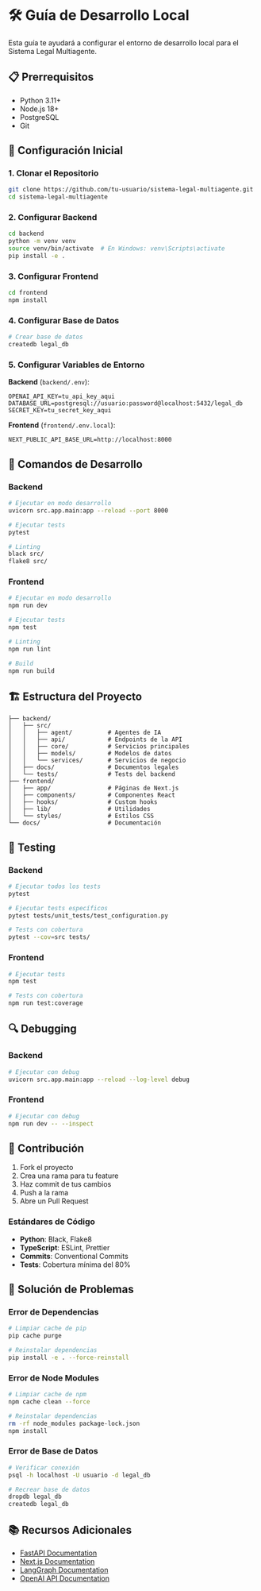 # 🛠️ Guía de Desarrollo Local

Esta guía te ayudará a configurar el entorno de desarrollo local para el Sistema Legal Multiagente.

## 📋 Prerrequisitos

- Python 3.11+
- Node.js 18+
- PostgreSQL
- Git

## 🚀 Configuración Inicial

### 1. Clonar el Repositorio

```bash
git clone https://github.com/tu-usuario/sistema-legal-multiagente.git
cd sistema-legal-multiagente
```

### 2. Configurar Backend

```bash
cd backend
python -m venv venv
source venv/bin/activate  # En Windows: venv\Scripts\activate
pip install -e .
```

### 3. Configurar Frontend

```bash
cd frontend
npm install
```

### 4. Configurar Base de Datos

```bash
# Crear base de datos
createdb legal_db
```

### 5. Configurar Variables de Entorno

**Backend** (`backend/.env`):
```env
OPENAI_API_KEY=tu_api_key_aqui
DATABASE_URL=postgresql://usuario:password@localhost:5432/legal_db
SECRET_KEY=tu_secret_key_aqui
```

**Frontend** (`frontend/.env.local`):
```env
NEXT_PUBLIC_API_BASE_URL=http://localhost:8000
```

## 🔧 Comandos de Desarrollo

### Backend

```bash
# Ejecutar en modo desarrollo
uvicorn src.app.main:app --reload --port 8000

# Ejecutar tests
pytest

# Linting
black src/
flake8 src/
```

### Frontend

```bash
# Ejecutar en modo desarrollo
npm run dev

# Ejecutar tests
npm test

# Linting
npm run lint

# Build
npm run build
```

## 🏗️ Estructura del Proyecto

```
├── backend/
│   ├── src/
│   │   ├── agent/          # Agentes de IA
│   │   ├── api/            # Endpoints de la API
│   │   ├── core/           # Servicios principales
│   │   ├── models/         # Modelos de datos
│   │   └── services/       # Servicios de negocio
│   ├── docs/               # Documentos legales
│   └── tests/              # Tests del backend
├── frontend/
│   ├── app/                # Páginas de Next.js
│   ├── components/         # Componentes React
│   ├── hooks/              # Custom hooks
│   ├── lib/                # Utilidades
│   └── styles/             # Estilos CSS
└── docs/                   # Documentación
```

## 🧪 Testing

### Backend

```bash
# Ejecutar todos los tests
pytest

# Ejecutar tests específicos
pytest tests/unit_tests/test_configuration.py

# Tests con cobertura
pytest --cov=src tests/
```

### Frontend

```bash
# Ejecutar tests
npm test

# Tests con cobertura
npm run test:coverage
```

## 🔍 Debugging

### Backend

```bash
# Ejecutar con debug
uvicorn src.app.main:app --reload --log-level debug
```

### Frontend

```bash
# Ejecutar con debug
npm run dev -- --inspect
```

## 📝 Contribución

1. Fork el proyecto
2. Crea una rama para tu feature
3. Haz commit de tus cambios
4. Push a la rama
5. Abre un Pull Request

### Estándares de Código

- **Python**: Black, Flake8
- **TypeScript**: ESLint, Prettier
- **Commits**: Conventional Commits
- **Tests**: Cobertura mínima del 80%

## 🐛 Solución de Problemas

### Error de Dependencias

```bash
# Limpiar cache de pip
pip cache purge

# Reinstalar dependencias
pip install -e . --force-reinstall
```

### Error de Node Modules

```bash
# Limpiar cache de npm
npm cache clean --force

# Reinstalar dependencias
rm -rf node_modules package-lock.json
npm install
```

### Error de Base de Datos

```bash
# Verificar conexión
psql -h localhost -U usuario -d legal_db

# Recrear base de datos
dropdb legal_db
createdb legal_db
```

## 📚 Recursos Adicionales

- [FastAPI Documentation](https://fastapi.tiangolo.com/)
- [Next.js Documentation](https://nextjs.org/docs)
- [LangGraph Documentation](https://langchain-ai.github.io/langgraph/)
- [OpenAI API Documentation](https://platform.openai.com/docs)
